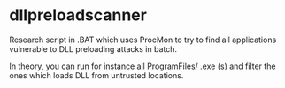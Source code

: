 # dllpreloadscanner

Research script in .BAT which uses ProcMon to try to find all applications vulnerable to DLL preloading attacks in batch. 

In theory, you can run for instance all ProgramFiles/ .exe (s) and filter the ones which loads DLL from untrusted locations.  
